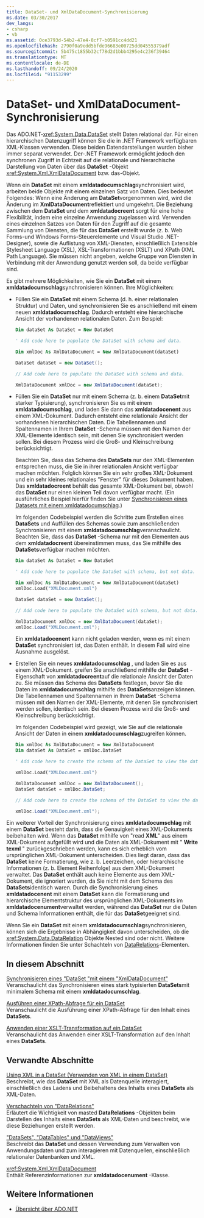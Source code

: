 ```yaml
---
title: DataSet- und XmlDataDocument-Synchronisierung
ms.date: 03/30/2017
dev_langs:
- csharp
- vb
ms.assetid: 0ce3793d-54b2-47e4-8cf7-b0591cc4dd21
ms.openlocfilehash: 2790f0a9edd5bfde96683e00725dd04555379adf
ms.sourcegitcommit: 5b475c1855b32cf78d2d1bbb4295e4c236f39464
ms.translationtype: MT
ms.contentlocale: de-DE
ms.lasthandoff: 09/24/2020
ms.locfileid: "91153299"
---
```

# <a name="dataset-and-xmldatadocument-synchronization"></a>DataSet- und XmlDataDocument-Synchronisierung

Das ADO.NET-<xref:System.Data.DataSet> stellt Daten relational dar. Für einen hierarchischen Datenzugriff können Sie die in .NET Framework verfügbaren XML-Klassen verwenden. Diese beiden Datendarstellungen wurden bisher immer separat verwendet. Der-.NET Framework ermöglicht jedoch den synchronen Zugriff in Echtzeit auf die relationale und hierarchische Darstellung von Daten über das **DataSet** -Objekt <xref:System.Xml.XmlDataDocument> bzw. das-Objekt.  
  
 Wenn ein **DataSet** mit einem **xmldatadocumschlag**synchronisiert wird, arbeiten beide Objekte mit einem einzelnen Satz von Daten. Dies bedeutet Folgendes: Wenn eine Änderung am **DataSet**vorgenommen wird, wird die Änderung im **XmlDataDocument**reflektiert und umgekehrt. Die Beziehung zwischen dem **DataSet** und dem **xmldatadocreent** sorgt für eine hohe Flexibilität, indem eine einzelne Anwendung zugelassen wird. Verwenden eines einzelnen Satzes von Daten für den Zugriff auf die gesamte Sammlung von Diensten, die für das **DataSet** erstellt wurde (z. b. Web Forms-und Windows Forms-Steuerelemente und Visual Studio .NET-Designer), sowie die Auflistung von XML-Diensten, einschließlich Extensible Stylesheet Language (XSL), XSL-Transformationen (XSLT) und XPath (XML Path Language). Sie müssen nicht angeben, welche Gruppe von Diensten in Verbindung mit der Anwendung genutzt werden soll, da beide verfügbar sind.  
  
 Es gibt mehrere Möglichkeiten, wie Sie ein **DataSet** mit einem **xmldatadocumschlag**synchronisieren können. Ihre Möglichkeiten:  
  
- Füllen Sie ein **DataSet** mit einem Schema (d. h. einer relationalen Struktur) und Daten, und synchronisieren Sie es anschließend mit einem neuen **xmldatadocumschlag**. Dadurch entsteht eine hierarchische Ansicht der vorhandenen relationalen Daten. Zum Beispiel:  
  
    ```vb  
    Dim dataSet As DataSet = New DataSet  
  
    ' Add code here to populate the DataSet with schema and data.  
  
    Dim xmlDoc As XmlDataDocument = New XmlDataDocument(dataSet)  
    ```  
  
    ```csharp  
    DataSet dataSet = new DataSet();  
  
    // Add code here to populate the DataSet with schema and data.  
  
    XmlDataDocument xmlDoc = new XmlDataDocument(dataSet);  
    ```  
  
- Füllen Sie ein **DataSet** nur mit einem Schema (z. b. einem **DataSet**mit starker Typisierung), synchronisieren Sie es mit einem **xmldatadocumschlag**, und laden Sie dann das **xmldatadocenent** aus einem XML-Dokument. Dadurch entsteht eine relationale Ansicht der vorhandenen hierarchischen Daten. Die Tabellennamen und Spaltennamen in Ihrem **DataSet** -Schema müssen mit den Namen der XML-Elemente identisch sein, mit denen Sie synchronisiert werden sollen. Bei diesem Prozess wird die Groß- und Kleinschreibung berücksichtigt.  
  
     Beachten Sie, dass das Schema des **DataSets** nur den XML-Elementen entsprechen muss, die Sie in ihrer relationalen Ansicht verfügbar machen möchten. Folglich können Sie ein sehr großes XML-Dokument und ein sehr kleines relationales "Fenster" für dieses Dokument haben. Das **xmldatadocreent** behält das gesamte XML-Dokument bei, obwohl das **DataSet** nur einen kleinen Teil davon verfügbar macht. (Ein ausführliches Beispiel hierfür finden Sie unter [Synchronisieren eines Datasets mit einem xmldatadocumschlag](synchronizing-a-dataset-with-an-xmldatadocument.md).)  
  
     Im folgenden Codebeispiel werden die Schritte zum Erstellen eines **DataSets** und Auffüllen des Schemas sowie zum anschließenden Synchronisieren mit einem **xmldatadocumschlag**veranschaulicht. Beachten Sie, dass das **DataSet** -Schema nur mit den Elementen aus dem **xmldatadocreent** übereinstimmen muss, das Sie mithilfe des **DataSets**verfügbar machen möchten.  
  
    ```vb  
    Dim dataSet As DataSet = New DataSet  
  
    ' Add code here to populate the DataSet with schema, but not data.  
  
    Dim xmlDoc As XmlDataDocument = New XmlDataDocument(dataSet)  
    xmlDoc.Load("XMLDocument.xml")  
    ```  
  
    ```csharp  
    DataSet dataSet = new DataSet();  
  
    // Add code here to populate the DataSet with schema, but not data.  
  
    XmlDataDocument xmlDoc = new XmlDataDocument(dataSet);  
    xmlDoc.Load("XMLDocument.xml");  
    ```  
  
     Ein **xmldatadocenent** kann nicht geladen werden, wenn es mit einem **DataSet** synchronisiert ist, das Daten enthält. In diesem Fall wird eine Ausnahme ausgelöst.  
  
- Erstellen Sie ein neues **xmldatadocumschlag** , und laden Sie es aus einem XML-Dokument. greifen Sie anschließend mithilfe der **DataSet** -Eigenschaft von **xmldatadocreent**auf die relationale Ansicht der Daten zu. Sie müssen das Schema des **DataSets** festlegen, bevor Sie die Daten im **xmldatadocumschlag** mithilfe des **DataSets**anzeigen können. Die Tabellennamen und Spaltennamen in Ihrem **DataSet** -Schema müssen mit den Namen der XML-Elemente, mit denen Sie synchronisiert werden sollen, identisch sein. Bei diesem Prozess wird die Groß- und Kleinschreibung berücksichtigt.  
  
     Im folgenden Codebeispiel wird gezeigt, wie Sie auf die relationale Ansicht der Daten in einem **xmldatadocumschlag**zugreifen können.  
  
    ```vb  
    Dim xmlDoc As XmlDataDocument = New XmlDataDocument  
    Dim dataSet As DataSet = xmlDoc.DataSet  
  
    ' Add code here to create the schema of the DataSet to view the data.  
  
    xmlDoc.Load("XMLDocument.xml")  
    ```  
  
    ```csharp  
    XmlDataDocument xmlDoc = new XmlDataDocument();  
    DataSet dataSet = xmlDoc.DataSet;  
  
    // Add code here to create the schema of the DataSet to view the data.  
  
    xmlDoc.Load("XMLDocument.xml");  
    ```  
  
 Ein weiterer Vorteil der Synchronisierung eines **xmldatadocumschlag** mit einem **DataSet** besteht darin, dass die Genauigkeit eines XML-Dokuments beibehalten wird. Wenn das **DataSet** mithilfe von "read **XML**" aus einem XML-Dokument aufgefüllt wird und die Daten als XML-Dokument mit " **Write texml** " zurückgeschrieben werden, kann es sich erheblich vom ursprünglichen XML-Dokument unterscheiden. Dies liegt daran, dass das **DataSet** keine Formatierung, wie z. b. Leerzeichen, oder hierarchische Informationen (z. b. Element Reihenfolge) aus dem XML-Dokument verwaltet. Das **DataSet** enthält auch keine Elemente aus dem XML-Dokument, die ignoriert wurden, da Sie nicht mit dem Schema des **DataSets**identisch waren. Durch die Synchronisierung eines **xmldatadocenent** mit einem **DataSet** kann die Formatierung und hierarchische Elementstruktur des ursprünglichen XML-Dokuments im **xmldatadocenument**verwaltet werden, während das **DataSet** nur die Daten und Schema Informationen enthält, die für das **DataSet**geeignet sind.  
  
 Wenn Sie ein **DataSet** mit einem **xmldatadocumschlag**synchronisieren, können sich die Ergebnisse in Abhängigkeit davon unterscheiden, ob die <xref:System.Data.DataRelation> Objekte Nested sind oder nicht. Weitere Informationen finden Sie unter Schachteln von [DataRelations](nesting-datarelations.md)-Elementen.  
  
## <a name="in-this-section"></a>In diesem Abschnitt  

 [Synchronisieren eines "DataSet "mit einem "XmlDataDocument"](synchronizing-a-dataset-with-an-xmldatadocument.md)  
 Veranschaulicht das Synchronisieren eines stark typisierten **DataSets**mit minimalem Schema mit einem **xmldatadocumschlag**.  
  
 [Ausführen einer XPath-Abfrage für ein DataSet](performing-an-xpath-query-on-a-dataset.md)  
 Veranschaulicht die Ausführung einer XPath-Abfrage für den Inhalt eines **DataSets**.  
  
 [Anwenden einer XSLT-Transformation auf ein DataSet](applying-an-xslt-transform-to-a-dataset.md)  
 Veranschaulicht das Anwenden einer XSLT-Transformation auf den Inhalt eines **DataSets**.  
  
## <a name="related-sections"></a>Verwandte Abschnitte  

 [Using XML in a DataSet (Verwenden von XML in einem DataSet)](using-xml-in-a-dataset.md)  
 Beschreibt, wie das **DataSet** mit XML als Datenquelle interagiert, einschließlich des Ladens und Beibehaltens des Inhalts eines **DataSets** als XML-Daten.  
  
 [Verschachteln von "DataRelations"](nesting-datarelations.md)  
 Erläutert die Wichtigkeit von masted **DataRelations** -Objekten beim Darstellen des Inhalts eines **DataSets** als XML-Daten und beschreibt, wie diese Beziehungen erstellt werden.  
  
 ["DataSets", "DataTables" und "DataViews"](index.md)  
 Beschreibt das **DataSet** und dessen Verwendung zum Verwalten von Anwendungsdaten und zum interagieren mit Datenquellen, einschließlich relationaler Datenbanken und XML.  
  
 <xref:System.Xml.XmlDataDocument>  
 Enthält Referenzinformationen zur **xmldatadocenument** -Klasse.  
  
## <a name="see-also"></a>Weitere Informationen

- [Übersicht über ADO.NET](../ado-net-overview.md)
